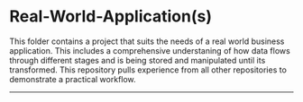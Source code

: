 # Real-World-Application(s)

This folder contains a project that suits the needs of a real world business application. This includes a comprehensive understaning of how data flows through different stages and is being stored and manipulated until its transformed. This repository pulls experience from all other repositories to demonstrate a practical workflow.

---

